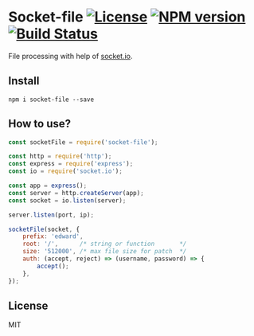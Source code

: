 # Socket-file [![License][LicenseIMGURL]][LicenseURL] [![NPM version][NPMIMGURL]][NPMURL] [![Build Status][BuildStatusIMGURL]][BuildStatusURL]

File processing with help of [socket.io](http://socket.io "Socket.io").

## Install

```
npm i socket-file --save
```

## How to use?

```js
const socketFile = require('socket-file');

const http = require('http');
const express = require('express');
const io = require('socket.io');

const app = express();
const server = http.createServer(app);
const socket = io.listen(server);

server.listen(port, ip);

socketFile(socket, {
    prefix: 'edward',
    root: '/',      /* string or function       */
    size: '512000', /* max file size for patch  */
    auth: (accept, reject) => (username, password) => {
        accept();
    },
});
```

## License

MIT

[NPMIMGURL]: https://img.shields.io/npm/v/socket-file.svg?style=flat
[LicenseIMGURL]: https://img.shields.io/badge/license-MIT-317BF9.svg?style=flat
[BuildStatusIMGURL]: https://img.shields.io/travis/coderaiser/node-socket-file/master.svg?style=flat
[NPMURL]: https://npmjs.org/package/socket-file "npm"
[LicenseURL]: https://tldrlegal.com/license/mit-license "MIT License"
[BuildStatusURL]: https://travis-ci.org/coderaiser/node-socket-file "Build Status"
